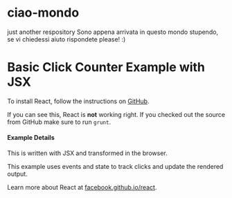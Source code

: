 # ciao-mondo
just another respository
Sono appena arrivata in questo mondo stupendo, se vi chiedessi aiuto rispondete please! :)
<!DOCTYPE html>
<html>
  <head>
    <meta charset="utf-8">
    <title>Basic Click Counter Example with JSX</title>
    <link rel="stylesheet" href="../shared/css/base.css" />
  </head>
  <body>
    <h1>Basic Click Counter Example with JSX</h1>
    <div id="container">
      <p>
        To install React, follow the instructions on
        <a href="https://github.com/facebook/react/">GitHub</a>.
      </p>
      <p>
        If you can see this, React is <strong>not</strong> working right.
        If you checked out the source from GitHub make sure to run <code>grunt</code>.
      </p>
    </div>
    <h4>Example Details</h4>
    <p>This is written with JSX and transformed in the browser.</p>
    <p>This example uses events and state to track clicks and update the rendered output.</p>
    <p>
      Learn more about React at
      <a href="https://facebook.github.io/react" target="_blank">facebook.github.io/react</a>.
    </p>
    <script src="../../build/react.js"></script>
    <script src="../../build/react-dom.js"></script>
    <script src="https://cdnjs.cloudflare.com/ajax/libs/babel-core/5.8.24/browser.min.js"></script>
    <script type="text/babel">
      var Counter = React.createClass({
        getInitialState: function () {
          return { count: 0 };
        },
        handleClick: function () {
          this.setState({
            count: this.state.count + 1,
          });
        },
        render: function () {
          return (
            <button onClick={this.handleClick}>
              Click me! Number of clicks: {this.state.count}
            </button>
          );
        }
      });
      ReactDOM.render(
        <Counter />,
        document.getElementById('container')
      );
    </script>
  </body>
</html>
